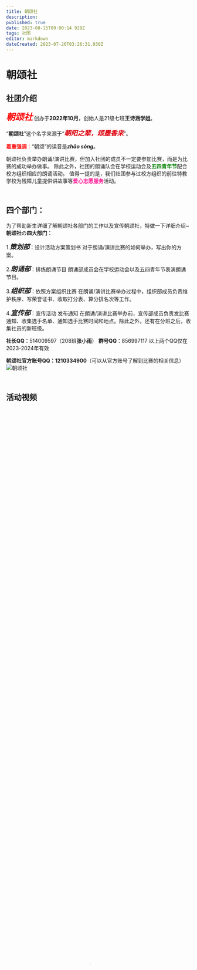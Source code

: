 ```yaml
---
title: 朝颂社
description: 
published: true
date: 2023-08-15T09:00:14.929Z
tags: 社团
editor: markdown
dateCreated: 2023-07-26T03:26:31.930Z
---
```


# 朝颂社
## 社团介绍
<font size=5 face=楷体 color=red>***朝颂社***</font> 创办于**2022年10月**，创始人是21级七班**王诗涵学姐**。

“**朝颂社**”这个名字来源于“<font color=deeporange size=4>***朝阳之辈，颂墨香来***</font>”。

<font color=red>**着重强调**：</font>“朝颂”的读音是***zhāo sòng***。

朝颂社负责举办朗诵/演讲比赛，但加入社团的成员不一定要参加比赛，而是为比赛的成功举办做事。
除此之外，社团的朗诵队会在学校运动会及<font color=green>**五四青年节**</font>配合校方组织相应的朗诵活动。
值得一提的是，我们社团参与过校方组织的前往特教学校为残障儿童提供讲故事等<font color=deeppink>**爱心志愿服务**</font>活动。
## <br>四个部门：
为了帮助新生详细了解朝颂社各部门的工作以及宣传朝颂社，特做一下详细介绍~
**朝颂社**の**四大部门**：

1.<font size=4 face=楷体>***策划部***</font>：设计活动方案策划书
对于朗诵/演讲比赛的如何举办，写出你的方案。

2.<font size=4 face=楷体>***朗诵部***</font>：排练朗诵节目
朗诵部成员会在学校运动会以及五四青年节表演朗诵节目。

3.<font size=4 face=楷体>***组织部***</font>：依照方案组织比赛
在朗诵/演讲比赛举办过程中，组织部成员负责维护秩序、写荣誉证书、收取打分表、算分排名次等工作。

4.<font size=4 face=楷体>***宣传部***</font>：宣传活动 发布通知
在朗诵/演讲比赛举办前，宣传部成员负责发比赛通知、收集选手名单、通知选手比赛时间和地点。除此之外，还有在分班之后，收集社员的新班级。

**社长QQ**：514009597（208班**张小雨**）
**群号QQ**：856997117
以上两个QQ仅在2023-2024年有效

**朝颂社官方账号QQ：1210334900**（可以从官方账号了解到比赛的相关信息）
![朝颂社](https://s1.imagehub.cc/images/2023/08/14/42853f1ed5fe7c09f7b15261422f713a.th.jpeg)
## <br>活动视频
<video id="video" controls="ture" width="90%" height="80%" preload="https://photovideo.photo.qq.com/1074_0bc3oysaisaae4ad7wdagvsde5qeatbaaosa.f0.mp4?dis_k=d7052eb95be237988b9c6b22bccde96d&dis_t=1692089801&vuin=729257410&owner=MTIxMDMzNDkwMA==" poster="封面">
      <source id="mp4" src="https://cloud.06dn.com/api/v3/file/preview/vyvyjUJ" type="video/mp4">
</video>

## <br>活动照片
<details>
  <summary>点击展开 “中华经典诵读”朗诵比赛 照片</summary>
  <p>
<img src="https://s1.imagehub.cc/images/2023/08/14/589eb448f4ae9290d.jpeg" alt="589eb448f4ae9290d.jpeg" border="0">
<img src="https://s1.imagehub.cc/images/2023/08/14/64be2c6df58b9c812.jpeg" alt="64be2c6df58b9c812.jpeg" border="0"></p>
</details>
<details>
  <summary>点击查看 特教学校爱心服务 照片</summary>
  <p><img src="https://s1.imagehub.cc/images/2023/08/14/2184b2fd1b72adec8.jpeg" alt="2184b2fd1b72adec8.jpeg" border="0">
<img src="https://s1.imagehub.cc/images/2023/08/14/154ea9762f270d2ff.jpeg" alt="154ea9762f270d2ff.jpeg" border="0"></p>
</details>